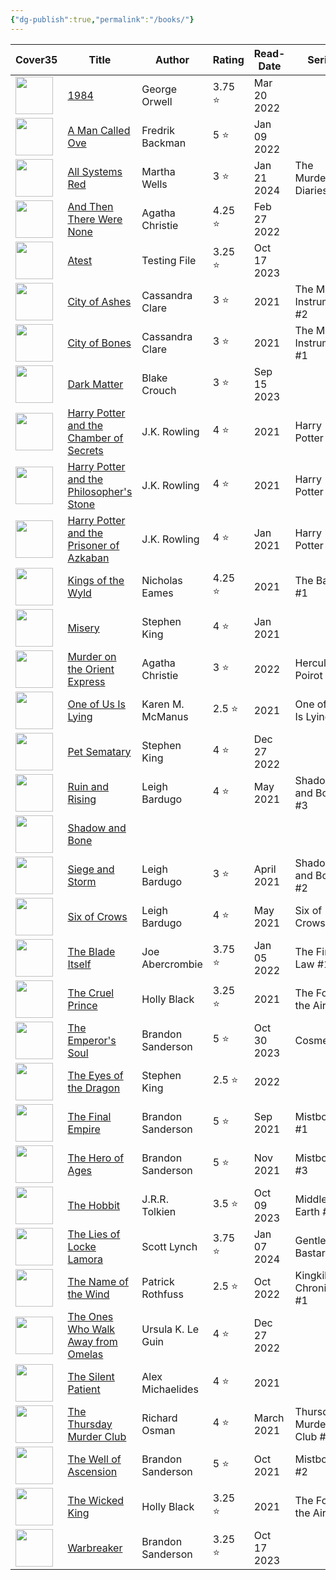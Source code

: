 ```yaml
---
{"dg-publish":true,"permalink":"/books/"}
---
```


<div><table class="dataview table-view-table"><thead class="table-view-thead"><tr class="table-view-tr-header"><th class="table-view-th"><span>Cover</span><span class="dataview small-text">35</span></th><th class="table-view-th"><span>Title</span></th><th class="table-view-th"><span>Author</span></th><th class="table-view-th"><span>Rating</span></th><th class="table-view-th"><span>Read-Date</span></th><th class="table-view-th"><span>Series</span></th><th class="table-view-th"><span>Genre</span></th><th class="table-view-th"><span>Re-reads</span></th></tr></thead><tbody class="table-view-tbody"><tr><td><span><img width="60" src="app://513f785021b7dd96997153a01388866e51e2/C:/Users/Bogi/Documents/mediatracker/images/1984.jpg?1743280027888" referrerpolicy="no-referrer"></span></td><td><span><a data-tooltip-position="top" aria-label="books/1984.md" data-href="books/1984.md" href="books/1984.md" class="internal-link" target="_blank" rel="noopener nofollow">1984</a></span></td><td><span>George Orwell</span></td><td><span>3.75 ⭐</span></td><td><span>Mar 20 2022</span></td><td><span></span></td><td><span>Classics, Sci-Fi</span></td><td><span>🔁0</span></td></tr><tr><td><span><img width="60" src="app://513f785021b7dd96997153a01388866e51e2/C:/Users/Bogi/Documents/mediatracker/images/A%20Man%20Called%20Ove.jpg?1743269874409" referrerpolicy="no-referrer"></span></td><td><span><a data-tooltip-position="top" aria-label="books/A Man Called Ove.md" data-href="books/A Man Called Ove.md" href="books/A Man Called Ove.md" class="internal-link" target="_blank" rel="noopener nofollow">A Man Called Ove</a></span></td><td><span>Fredrik Backman</span></td><td><span>5 ⭐</span></td><td><span>Jan 09 2022</span></td><td><span></span></td><td><span>Contemporary</span></td><td><span>🔁0</span></td></tr><tr><td><span><img width="60" src="app://513f785021b7dd96997153a01388866e51e2/C:/Users/Bogi/Documents/mediatracker/images/All%20Systems%20Red.jpg?1745184495383" referrerpolicy="no-referrer"></span></td><td><span><a data-tooltip-position="top" aria-label="books/All Systems Red.md" data-href="books/All Systems Red.md" href="books/All Systems Red.md" class="internal-link" target="_blank" rel="noopener nofollow">All Systems Red</a></span></td><td><span>Martha Wells</span></td><td><span>3 ⭐</span></td><td><span>Jan 21 2024</span></td><td><span>The Murderbot Diaries <span class="series-number">#1</span></span></td><td><span>Sci-Fi</span></td><td><span>🔁0</span></td></tr><tr><td><span><img width="60" src="app://513f785021b7dd96997153a01388866e51e2/C:/Users/Bogi/Documents/mediatracker/images/And%20Then%20There%20Were%20None.jpg?1743281178451" referrerpolicy="no-referrer"></span></td><td><span><a data-tooltip-position="top" aria-label="books/And Then There Were None.md" data-href="books/And Then There Were None.md" href="books/And Then There Were None.md" class="internal-link" target="_blank" rel="noopener nofollow">And Then There Were None</a></span></td><td><span>Agatha Christie</span></td><td><span>4.25 ⭐</span></td><td><span>Feb 27 2022</span></td><td><span></span></td><td><span>Mystery</span></td><td><span>🔁0</span></td></tr><tr><td><span><img width="60" src="app://513f785021b7dd96997153a01388866e51e2/C:/Users/Bogi/Documents/mediatracker/images/Warbreaker.jpg?1745182733187" referrerpolicy="no-referrer"></span></td><td><span><a data-tooltip-position="top" aria-label="books/Atest.md" data-href="books/Atest.md" href="books/Atest.md" class="internal-link" target="_blank" rel="noopener nofollow">Atest</a></span></td><td><span>Testing File</span></td><td><span>3.25 ⭐</span></td><td><span>Oct 17 2023</span></td><td><span></span></td><td><span>Fantasy</span></td><td><span>🔁0</span></td></tr><tr><td><span><img width="60" src="app://513f785021b7dd96997153a01388866e51e2/C:/Users/Bogi/Documents/mediatracker/images/City%20of%20Ashes.jpg?1745184732294" referrerpolicy="no-referrer"></span></td><td><span><a data-tooltip-position="top" aria-label="books/City of Ashes.md" data-href="books/City of Ashes.md" href="books/City of Ashes.md" class="internal-link" target="_blank" rel="noopener nofollow">City of Ashes</a></span></td><td><span>Cassandra Clare</span></td><td><span>3 ⭐</span></td><td>2021</td><td><span>The Mortal Instruments <span class="series-number">#2</span></span></td><td><span>Fantasy</span></td><td><span>🔁0</span></td></tr><tr><td><span><img width="60" src="app://513f785021b7dd96997153a01388866e51e2/C:/Users/Bogi/Documents/mediatracker/images/City%20of%20Bones.jpg?1745184656020" referrerpolicy="no-referrer"></span></td><td><span><a data-tooltip-position="top" aria-label="books/City of Bones.md" data-href="books/City of Bones.md" href="books/City of Bones.md" class="internal-link" target="_blank" rel="noopener nofollow">City of Bones</a></span></td><td><span>Cassandra Clare</span></td><td><span>3 ⭐</span></td><td>2021</td><td><span>The Mortal Instruments <span class="series-number">#1</span></span></td><td><span>Fantasy</span></td><td><span>🔁0</span></td></tr><tr><td><span><img width="60" src="app://513f785021b7dd96997153a01388866e51e2/C:/Users/Bogi/Documents/mediatracker/images/Dark%20Matter.jpg?1745183089331" referrerpolicy="no-referrer"></span></td><td><span><a data-tooltip-position="top" aria-label="books/Dark Matter.md" data-href="books/Dark Matter.md" href="books/Dark Matter.md" class="internal-link" target="_blank" rel="noopener nofollow">Dark Matter</a></span></td><td><span>Blake Crouch</span></td><td><span>3 ⭐</span></td><td><span>Sep 15 2023</span></td><td><span></span></td><td><span>Sci-Fi, Mystery</span></td><td><span>🔁0</span></td></tr><tr><td><span><img width="60" src="app://513f785021b7dd96997153a01388866e51e2/C:/Users/Bogi/Documents/mediatracker/images/Harry%20Potter%20and%20the%20Chamber%20of%20Secrets.jpg?1745181970677" referrerpolicy="no-referrer"></span></td><td><span><a data-tooltip-position="top" aria-label="books/Harry Potter and the Chamber of Secrets.md" data-href="books/Harry Potter and the Chamber of Secrets.md" href="books/Harry Potter and the Chamber of Secrets.md" class="internal-link" target="_blank" rel="noopener nofollow">Harry Potter and the Chamber of Secrets</a></span></td><td><span>J.K. Rowling</span></td><td><span>4 ⭐</span></td><td>2021</td><td><span>Harry Potter <span class="series-number">#2</span></span></td><td><span>Fantasy</span></td><td><span>🔁0</span></td></tr><tr><td><span><img width="60" src="app://513f785021b7dd96997153a01388866e51e2/C:/Users/Bogi/Documents/mediatracker/images/Harry%20Potter%20and%20the%20Philosopher's%20Stone.jpg?1745181869528" referrerpolicy="no-referrer"></span></td><td><span><a data-tooltip-position="top" aria-label="books/Harry Potter and the Philosopher's Stone.md" data-href="books/Harry Potter and the Philosopher's Stone.md" href="books/Harry Potter and the Philosopher's Stone.md" class="internal-link" target="_blank" rel="noopener nofollow">Harry Potter and the Philosopher's Stone</a></span></td><td><span>J.K. Rowling</span></td><td><span>4 ⭐</span></td><td>2021</td><td><span>Harry Potter <span class="series-number">#1</span></span></td><td><span>Fantasy</span></td><td><span>🔁0</span></td></tr><tr><td><span><img width="60" src="app://513f785021b7dd96997153a01388866e51e2/C:/Users/Bogi/Documents/mediatracker/images/Harry%20Potter%20and%20the%20Prisoner%20of%20Azkaban.jpg?1743281002066" referrerpolicy="no-referrer"></span></td><td><span><a data-tooltip-position="top" aria-label="books/Harry Potter and the Prisoner of Azkaban.md" data-href="books/Harry Potter and the Prisoner of Azkaban.md" href="books/Harry Potter and the Prisoner of Azkaban.md" class="internal-link" target="_blank" rel="noopener nofollow">Harry Potter and the Prisoner of Azkaban</a></span></td><td><span>J.K. Rowling</span></td><td><span>4 ⭐</span></td><td><span>Jan 2021</span></td><td><span>Harry Potter <span class="series-number">#1</span></span></td><td><span>Fantasy</span></td><td><span>🔁0</span></td></tr><tr><td><span><img width="60" src="app://513f785021b7dd96997153a01388866e51e2/C:/Users/Bogi/Documents/mediatracker/images/Kings%20of%20the%20Wyld.jpg?1745182438676" referrerpolicy="no-referrer"></span></td><td><span><a data-tooltip-position="top" aria-label="books/Kings of the Wyld.md" data-href="books/Kings of the Wyld.md" href="books/Kings of the Wyld.md" class="internal-link" target="_blank" rel="noopener nofollow">Kings of the Wyld</a></span></td><td><span>Nicholas Eames</span></td><td><span>4.25 ⭐</span></td><td>2021</td><td><span>The Band <span class="series-number">#1</span></span></td><td><span>Fantasy</span></td><td><span>🔁0</span></td></tr><tr><td><span><img width="60" src="app://513f785021b7dd96997153a01388866e51e2/C:/Users/Bogi/Documents/mediatracker/images/misery.jpg?1744588675397" referrerpolicy="no-referrer"></span></td><td><span><a data-tooltip-position="top" aria-label="books/Misery.md" data-href="books/Misery.md" href="books/Misery.md" class="internal-link" target="_blank" rel="noopener nofollow">Misery</a></span></td><td><span>Stephen King</span></td><td><span>4 ⭐</span></td><td><span>Jan 2021</span></td><td><span></span></td><td><span>Horror</span></td><td><span>🔁0</span></td></tr><tr><td><span><img width="60" src="app://513f785021b7dd96997153a01388866e51e2/C:/Users/Bogi/Documents/mediatracker/images/Murder%20on%20the%20Orient%20Express.jpg?1745182858183" referrerpolicy="no-referrer"></span></td><td><span><a data-tooltip-position="top" aria-label="books/Murder on the Orient Express.md" data-href="books/Murder on the Orient Express.md" href="books/Murder on the Orient Express.md" class="internal-link" target="_blank" rel="noopener nofollow">Murder on the Orient Express</a></span></td><td><span>Agatha Christie</span></td><td><span>3 ⭐</span></td><td>2022</td><td><span>Hercule Poirot <span class="series-number">#10</span></span></td><td><span>Mystery</span></td><td><span>🔁0</span></td></tr><tr><td><span><img width="60" src="app://513f785021b7dd96997153a01388866e51e2/C:/Users/Bogi/Documents/mediatracker/images/One%20of%20Us%20Is%20Lying.jpg?1742857088000" referrerpolicy="no-referrer"></span></td><td><span><a data-tooltip-position="top" aria-label="books/One of Us Is Lying.md" data-href="books/One of Us Is Lying.md" href="books/One of Us Is Lying.md" class="internal-link" target="_blank" rel="noopener nofollow">One of Us Is Lying</a></span></td><td><span>Karen M. McManus</span></td><td><span>2.5 ⭐</span></td><td>2021</td><td><span>One of Us Is Lying <span class="series-number">#1</span></span></td><td><span>Mystery</span></td><td><span>🔁0</span></td></tr><tr><td><span><img width="60" src="app://513f785021b7dd96997153a01388866e51e2/C:/Users/Bogi/Documents/mediatracker/images/Pet%20Sematary.jpg?1743279909039" referrerpolicy="no-referrer"></span></td><td><span><a data-tooltip-position="top" aria-label="books/Pet Sematary.md" data-href="books/Pet Sematary.md" href="books/Pet Sematary.md" class="internal-link" target="_blank" rel="noopener nofollow">Pet Sematary</a></span></td><td><span>Stephen King</span></td><td><span>4 ⭐</span></td><td><span>Dec 27 2022</span></td><td><span></span></td><td><span>Horror</span></td><td><span>🔁0</span></td></tr><tr><td><span><img width="60" src="app://513f785021b7dd96997153a01388866e51e2/C:/Users/Bogi/Documents/mediatracker/images/Ruin%20and%20Rising.jpg?1745182295451" referrerpolicy="no-referrer"></span></td><td><span><a data-tooltip-position="top" aria-label="books/Ruin and Rising.md" data-href="books/Ruin and Rising.md" href="books/Ruin and Rising.md" class="internal-link" target="_blank" rel="noopener nofollow">Ruin and Rising</a></span></td><td><span>Leigh Bardugo</span></td><td><span>4 ⭐</span></td><td><span>May 2021</span></td><td><span>Shadow and Bone <span class="series-number">#3</span></span></td><td><span>Fantasy</span></td><td><span>🔁0</span></td></tr><tr><td><span><img width="60" src="/images/undefined" referrerpolicy="no-referrer"></span></td><td><span><a data-tooltip-position="top" aria-label="books/Shadow and Bone.md" data-href="books/Shadow and Bone.md" href="books/Shadow and Bone.md" class="internal-link" target="_blank" rel="noopener nofollow">Shadow and Bone</a></span></td><td><span></span></td><td><span></span></td><td><span></span></td><td><span></span></td><td><span></span></td><td><span></span></td></tr><tr><td><span><img width="60" src="app://513f785021b7dd96997153a01388866e51e2/C:/Users/Bogi/Documents/mediatracker/images/Siege%20and%20Storm.jpg?1745182238327" referrerpolicy="no-referrer"></span></td><td><span><a data-tooltip-position="top" aria-label="books/Siege and Storm.md" data-href="books/Siege and Storm.md" href="books/Siege and Storm.md" class="internal-link" target="_blank" rel="noopener nofollow">Siege and Storm</a></span></td><td><span>Leigh Bardugo</span></td><td><span>3 ⭐</span></td><td><span>April 2021</span></td><td><span>Shadow and Bone <span class="series-number">#2</span></span></td><td><span>Fantasy</span></td><td><span>🔁0</span></td></tr><tr><td><span><img width="60" src="app://513f785021b7dd96997153a01388866e51e2/C:/Users/Bogi/Documents/mediatracker/images/Six%20of%20Crows.jpg?1742856210000" referrerpolicy="no-referrer"></span></td><td><span><a data-tooltip-position="top" aria-label="books/Six of Crows.md" data-href="books/Six of Crows.md" href="books/Six of Crows.md" class="internal-link" target="_blank" rel="noopener nofollow">Six of Crows</a></span></td><td><span>Leigh Bardugo</span></td><td><span>4 ⭐</span></td><td><span>May 2021</span></td><td><span>Six of Crows <span class="series-number">#1</span></span></td><td><span>Fantasy</span></td><td><span>🔁0</span></td></tr><tr><td><span><img width="60" src="app://513f785021b7dd96997153a01388866e51e2/C:/Users/Bogi/Documents/mediatracker/images/The%20Blade%20Itself.jpg?1745182668052" referrerpolicy="no-referrer"></span></td><td><span><a data-tooltip-position="top" aria-label="books/The Blade Itself.md" data-href="books/The Blade Itself.md" href="books/The Blade Itself.md" class="internal-link" target="_blank" rel="noopener nofollow">The Blade Itself</a></span></td><td><span>Joe Abercrombie</span></td><td><span>3.75 ⭐</span></td><td><span>Jan 05 2022</span></td><td><span>The First Law <span class="series-number">#1</span></span></td><td><span>Fantasy</span></td><td><span>🔁0</span></td></tr><tr><td><span><img width="60" src="app://513f785021b7dd96997153a01388866e51e2/C:/Users/Bogi/Documents/mediatracker/images/The%20Cruel%20Prince.jpg?1745184788018" referrerpolicy="no-referrer"></span></td><td><span><a data-tooltip-position="top" aria-label="books/The Cruel Prince.md" data-href="books/The Cruel Prince.md" href="books/The Cruel Prince.md" class="internal-link" target="_blank" rel="noopener nofollow">The Cruel Prince</a></span></td><td><span>Holly Black</span></td><td><span>3.25 ⭐</span></td><td>2021</td><td><span>The Folk of the Air <span class="series-number">#1</span></span></td><td><span>Fantasy</span></td><td><span>🔁0</span></td></tr><tr><td><span><img width="60" src="app://513f785021b7dd96997153a01388866e51e2/C:/Users/Bogi/Documents/mediatracker/images/The%20Emperor's%20Soul.jpg?1743269745122" referrerpolicy="no-referrer"></span></td><td><span><a data-tooltip-position="top" aria-label="books/The Emperor's Soul.md" data-href="books/The Emperor's Soul.md" href="books/The Emperor's Soul.md" class="internal-link" target="_blank" rel="noopener nofollow">The Emperor's Soul</a></span></td><td><span>Brandon Sanderson</span></td><td><span>5 ⭐</span></td><td><span>Oct 30 2023</span></td><td><span>Cosmere</span></td><td><span>Fantasy</span></td><td><span>🔁0</span></td></tr><tr><td><span><img width="60" src="app://513f785021b7dd96997153a01388866e51e2/C:/Users/Bogi/Documents/mediatracker/images/The%20Eyes%20of%20the%20Dragon.jpg?1745183004982" referrerpolicy="no-referrer"></span></td><td><span><a data-tooltip-position="top" aria-label="books/The Eyes of the Dragon.md" data-href="books/The Eyes of the Dragon.md" href="books/The Eyes of the Dragon.md" class="internal-link" target="_blank" rel="noopener nofollow">The Eyes of the Dragon</a></span></td><td><span>Stephen King</span></td><td><span>2.5 ⭐</span></td><td>2022</td><td><span></span></td><td><span>Fantasy</span></td><td><span>🔁0</span></td></tr><tr><td><span><img width="60" src="app://513f785021b7dd96997153a01388866e51e2/C:/Users/Bogi/Documents/mediatracker/images/The%20Final%20Empire.jpg?1742680050000" referrerpolicy="no-referrer"></span></td><td><span><a data-tooltip-position="top" aria-label="books/The Final Empire.md" data-href="books/The Final Empire.md" href="books/The Final Empire.md" class="internal-link" target="_blank" rel="noopener nofollow">The Final Empire</a></span></td><td><span>Brandon Sanderson</span></td><td><span>5 ⭐</span></td><td><span>Sep 2021</span></td><td><span>Mistborn <span class="series-number">#1</span></span></td><td><span>Fantasy</span></td><td><span>🔁0</span></td></tr><tr><td><span><img width="60" src="app://513f785021b7dd96997153a01388866e51e2/C:/Users/Bogi/Documents/mediatracker/images/The%20Hero%20of%20Ages.jpg?1743269659193" referrerpolicy="no-referrer"></span></td><td><span><a data-tooltip-position="top" aria-label="books/The Hero of Ages.md" data-href="books/The Hero of Ages.md" href="books/The Hero of Ages.md" class="internal-link" target="_blank" rel="noopener nofollow">The Hero of Ages</a></span></td><td><span>Brandon Sanderson</span></td><td><span>5 ⭐</span></td><td><span>Nov 2021</span></td><td><span>Mistborn <span class="series-number">#3</span></span></td><td><span>Fantasy</span></td><td><span>🔁0</span></td></tr><tr><td><span><img width="60" src="app://513f785021b7dd96997153a01388866e51e2/C:/Users/Bogi/Documents/mediatracker/images/The%20Hobbit.jpg?1743280235193" referrerpolicy="no-referrer"></span></td><td><span><a data-tooltip-position="top" aria-label="books/The Hobbit.md" data-href="books/The Hobbit.md" href="books/The Hobbit.md" class="internal-link" target="_blank" rel="noopener nofollow">The Hobbit</a></span></td><td><span>J.R.R. Tolkien</span></td><td><span>3.5 ⭐</span></td><td><span>Oct 09 2023</span></td><td><span>Middle Earth <span class="series-number">#0</span></span></td><td><span>Fantasy</span></td><td><span>🔁0</span></td></tr><tr><td><span><img width="60" src="app://513f785021b7dd96997153a01388866e51e2/C:/Users/Bogi/Documents/mediatracker/images/Gentleman%20Bastard.jpg?1743280332411" referrerpolicy="no-referrer"></span></td><td><span><a data-tooltip-position="top" aria-label="books/The Lies of Locke Lamora.md" data-href="books/The Lies of Locke Lamora.md" href="books/The Lies of Locke Lamora.md" class="internal-link" target="_blank" rel="noopener nofollow">The Lies of Locke Lamora</a></span></td><td><span>Scott Lynch</span></td><td><span>3.75 ⭐</span></td><td><span>Jan 07 2024</span></td><td><span>Gentleman Bastard <span class="series-number">#1</span></span></td><td><span>Fantasy</span></td><td><span>🔁0</span></td></tr><tr><td><span><img width="60" src="app://513f785021b7dd96997153a01388866e51e2/C:/Users/Bogi/Documents/mediatracker/images/The%20Name%20of%20the%20Wind.jpg?1745184577108" referrerpolicy="no-referrer"></span></td><td><span><a data-tooltip-position="top" aria-label="books/The Name of the Wind.md" data-href="books/The Name of the Wind.md" href="books/The Name of the Wind.md" class="internal-link" target="_blank" rel="noopener nofollow">The Name of the Wind</a></span></td><td><span>Patrick Rothfuss</span></td><td><span>2.5 ⭐</span></td><td><span>Oct 2022</span></td><td><span>Kingkiller Chronicles <span class="series-number">#1</span></span></td><td><span>Fantasy</span></td><td><span>🔁0</span></td></tr><tr><td><span><img width="60" src="app://513f785021b7dd96997153a01388866e51e2/C:/Users/Bogi/Documents/mediatracker/images/The%20Ones%20Who%20Walk%20Away%20from%20Omelas.jpg?1743270068529" referrerpolicy="no-referrer"></span></td><td><span><a data-tooltip-position="top" aria-label="books/The Ones Who Walk Away from Omelas.md" data-href="books/The Ones Who Walk Away from Omelas.md" href="books/The Ones Who Walk Away from Omelas.md" class="internal-link" target="_blank" rel="noopener nofollow">The Ones Who Walk Away from Omelas</a></span></td><td><span>Ursula K. Le Guin</span></td><td><span>4 ⭐</span></td><td><span>Dec 27 2022</span></td><td><span></span></td><td><span>Fantasy</span></td><td><span>🔁0</span></td></tr><tr><td><span><img width="60" src="app://513f785021b7dd96997153a01388866e51e2/C:/Users/Bogi/Documents/mediatracker/images/The%20Silent%20Patient.jpg?1745182502815" referrerpolicy="no-referrer"></span></td><td><span><a data-tooltip-position="top" aria-label="books/The Silent Patient.md" data-href="books/The Silent Patient.md" href="books/The Silent Patient.md" class="internal-link" target="_blank" rel="noopener nofollow">The Silent Patient</a></span></td><td><span>Alex Michaelides</span></td><td><span>4 ⭐</span></td><td>2021</td><td><span></span></td><td><span>Thriller</span></td><td><span>🔁0</span></td></tr><tr><td><span><img width="60" src="app://513f785021b7dd96997153a01388866e51e2/C:/Users/Bogi/Documents/mediatracker/images/The%20Thursday%20Murder%20Club.jpg?1742856796000" referrerpolicy="no-referrer"></span></td><td><span><a data-tooltip-position="top" aria-label="books/The Thursday Murder Club.md" data-href="books/The Thursday Murder Club.md" href="books/The Thursday Murder Club.md" class="internal-link" target="_blank" rel="noopener nofollow">The Thursday Murder Club</a></span></td><td><span>Richard Osman</span></td><td><span>4 ⭐</span></td><td><span>March 2021</span></td><td><span>Thursday Murder Club <span class="series-number">#1</span></span></td><td><span>Mystery</span></td><td><span>🔁0</span></td></tr><tr><td><span><img width="60" src="app://513f785021b7dd96997153a01388866e51e2/C:/Users/Bogi/Documents/mediatracker/images/The%20Well%20of%20Ascension.jpg?1742684452000" referrerpolicy="no-referrer"></span></td><td><span><a data-tooltip-position="top" aria-label="books/The Well of Ascension.md" data-href="books/The Well of Ascension.md" href="books/The Well of Ascension.md" class="internal-link" target="_blank" rel="noopener nofollow">The Well of Ascension</a></span></td><td><span>Brandon Sanderson</span></td><td><span>5 ⭐</span></td><td><span>Oct 2021</span></td><td><span>Mistborn <span class="series-number">#2</span></span></td><td><span>Fantasy</span></td><td><span>🔁0</span></td></tr><tr><td><span><img width="60" src="app://513f785021b7dd96997153a01388866e51e2/C:/Users/Bogi/Documents/mediatracker/images/The%20Wicked%20King.jpg?1745184869733" referrerpolicy="no-referrer"></span></td><td><span><a data-tooltip-position="top" aria-label="books/The Wicked King.md" data-href="books/The Wicked King.md" href="books/The Wicked King.md" class="internal-link" target="_blank" rel="noopener nofollow">The Wicked King</a></span></td><td><span>Holly Black</span></td><td><span>3.25 ⭐</span></td><td>2021</td><td><span>The Folk of the Air <span class="series-number">#2</span></span></td><td><span>Fantasy</span></td><td><span>🔁0</span></td></tr><tr><td><span><img width="60" src="app://513f785021b7dd96997153a01388866e51e2/C:/Users/Bogi/Documents/mediatracker/images/Warbreaker.jpg?1745182733187" referrerpolicy="no-referrer"></span></td><td><span><a data-tooltip-position="top" aria-label="books/Warbreaker.md" data-href="books/Warbreaker.md" href="books/Warbreaker.md" class="internal-link" target="_blank" rel="noopener nofollow">Warbreaker</a></span></td><td><span>Brandon Sanderson</span></td><td><span>3.25 ⭐</span></td><td><span>Oct 17 2023</span></td><td><span></span></td><td><span>Fantasy</span></td><td><span>🔁0</span></td></tr></tbody></table></div>
